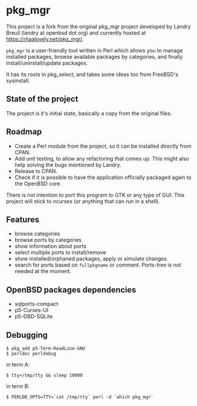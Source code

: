 # pkg_mgr

This project is a fork from the original pkg_mgr project developed by Landry
Breuil (landry at openbsd dot org) and currently hosted at
https://rhaalovely.net/pkg_mgr/.

`pkg_mgr` is a user-friendly tool written in Perl which allows you to manage
installed packages, browse available packages by categories, and finally
install/uninstall/update packages.

It has its roots in pkg_select, and takes some ideas too from FreeBSD's
sysinstall.

## State of the project

The project is it's initial state, basically a copy from the original files.

## Roadmap

* Create a Perl module from the project, so it can be installed directly from
CPAN.
* Add unit testing, to allow any refactoring that comes up. This might also
help solving the bugs mentioned by Landry.
* Release to CPAN.
* Check if it is possible to have the application officially packaged again to
the OpenBSD core.

There is not intention to port this program to GTK or any type of GUI. This
project will stick to ncurses (or anything that can run in a shell).

## Features

- browse categories
- browse ports by categories
- show information about ports
- select multiple ports to install/remove
- show installed/orphaned packages, apply or simulate changes.
- search for ports based on `fullpkgname` or comment. Ports-tree is not needed
at the moment.

## OpenBSD packages dependencies

- sqlports-compact
- p5-Curses-UI
- p5-DBD-SQLite

## Debugging

```
$ pkg_add p5-Term-ReadLine-GNU
$ perldoc perldebug
```

in term A:
```
$ tty>/tmp/tty && sleep 10000
```

in term B:
```
$ PERLDB_OPTS=TTY=`cat /tmp/tty` perl -d `which pkg_mgr`
```
